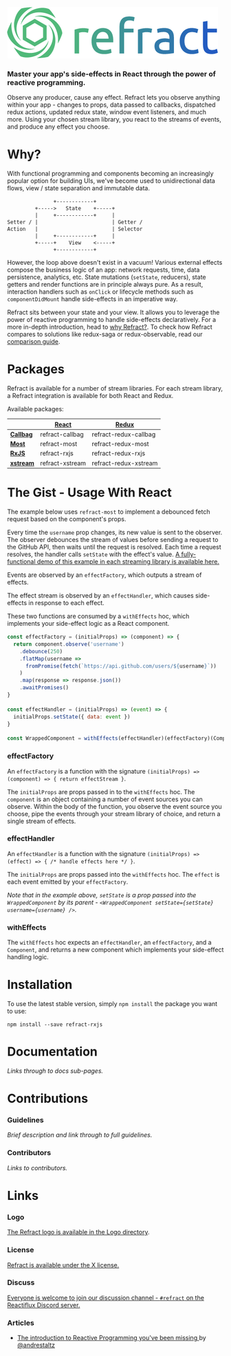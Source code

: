 ![Refract](logo/refract-logo-colour.png)

### Master your app's side-effects in React through the power of reactive programming.

Observe any producer, cause any effect. Refract lets you observe anything within your app - changes to props, data passed to callbacks, dispatched redux actions, updated redux state, window event listeners, and much more. Using your chosen stream library, you react to the streams of events, and produce any effect you choose.


# Why?

With functional programming and components becoming an increasingly popular option for building UIs, we've become used to unidirectional data flows, view / state separation and immutable data.

```
               +------------+
         +----->   State    +-----+
         |     +------------+     |
Setter / |                        | Getter /
Action   |                        | Selector
         |     +------------+     |
         +-----+    View    <-----+
               +------------+
```

However, the loop above doesn't exist in a vacuum! Various external effects compose the business logic of an app: network requests, time, data persistence, analytics, etc. State mutations (`setState`, reducers), state getters and render functions are in principle always pure. As a result, interaction handlers such as `onClick` or lifecycle methods such as `componentDidMount` handle side-effects in an imperative way.

Refract sits between your state and your view. It allows you to leverage the power of reactive programming to handle side-effects declaratively. For a more in-depth introduction, head to [why Refract?](./docs/introduction/why.md). To check how Refract compares to solutions like redux-saga or redux-observable, read our [comparison guide](./docs/introduction/comparison.md).


# Packages

Refract is available for a number of stream libraries. For each stream library, a Refract integration is available for both React and Redux.

Available packages:

| | [React](https://github.com/facebook/react) | [Redux](https://github.com/reduxjs/redux) |
| --- | --- | --- |
| **[Callbag](https://github.com/callbag/callbag)** | refract-callbag | refract-redux-callbag |
| **[Most](https://github.com/cujojs/most)** | refract-most | refract-redux-most |
| **[RxJS](https://github.com/reactivex/rxjs)** | refract-rxjs | refract-redux-rxjs |
| **[xstream](https://github.com/staltz/xstream)** | refract-xstream | refract-redux-xstream |

# The Gist - Usage With React

The example below uses `refract-most` to implement a debounced fetch request based on the component's props.

Every time the `username` prop changes, its new value is sent to the observer. The observer debounces the stream of values before sending a request to the GitHub API, then waits until the request is resolved. Each time a request resolves, the handler calls `setState` with the effect's value. [A fully-functional demo of this example in each streaming library is available here.]()

Events are observed by an `effectFactory`, which outputs a stream of effects.

The effect stream is observed by an `effectHandler`, which causes side-effects in response to each effect.

These two functions are consumed by a `withEffects` hoc, which implements your side-effect logic as a React component.

```js
const effectFactory = (initialProps) => (component) => {
  return component.observe('username')
    .debounce(250)
    .flatMap(username =>
      fromPromise(fetch(`https://api.github.com/users/${username}`))
    )
    .map(response => response.json())
    .awaitPromises()
}

const effectHandler = (initialProps) => (event) => {
  initialProps.setState({ data: event })
}

const WrappedComponent = withEffects(effectHandler)(effectFactory)(Component)
```

### effectFactory

An `effectFactory` is a function with the signature `(initialProps) => (component) => { return effectStream }`.

The `initialProps` are props passed in to the `withEffects` hoc. The `component` is an object containing a number of event sources you can observe. Within the body of the function, you observe the event source you choose, pipe the events through your stream library of choice, and return a single stream of effects.

### effectHandler

An `effectHandler` is a function with the signature `(initialProps) => (effect) => { /* handle effects here */ }`.

The `initialProps` are props passed into the `withEffects` hoc. The `effect` is each event emitted by your `effectFactory`.

*Note that in the example above, `setState` is a prop passed into the `WrappedComponent` by its parent - `<WrappedComponent setState={setState} username={username} />`.*

### withEffects

The `withEffects` hoc expects an `effectHandler`, an `effectFactory`, and a `Component`, and returns a new component which implements your side-effect handling logic.

# Installation

To use the latest stable version, simply `npm install` the package you want to use:

```
npm install --save refract-rxjs
```

# Documentation

*Links through to docs sub-pages.*

# Contributions

### Guidelines

*Brief description and link through to full guidelines.*

### Contributors

*Links to contributors.*

# Links

### Logo

[The Refract logo is available in the Logo directory](/logo/).

### License

[Refract is available under the X license.]()

### Discuss

[Everyone is welcome to join our discussion channel - `#refract` on the Reactiflux Discord server.]()

### Articles

- [The introduction to Reactive Programming you've been missing
](https://gist.github.com/staltz/868e7e9bc2a7b8c1f754) by [@andrestaltz](https://twitter.com/andrestaltz)
